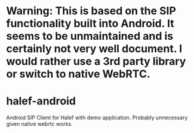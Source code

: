 # Warning: This is based on the SIP functionality built into Android. It seems to be unmaintained and is certainly not very well document. I would rather use a 3rd party library or switch to native WebRTC.

# halef-android
Android SIP Client for Halef with demo application. Probably unnecessary given native webrtc works.

